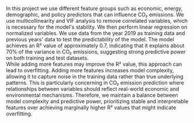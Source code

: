 In this project we use different feature groups such as economic, energy, demographic, and policy predictors that can influence CO₂ emissions. We use multicollinearity and VIF analysis to remove correlated variables, which is necessary for the model's stability. We then perform linear regression on normalized variables. We use data from the year 2019 as training data and previous years' data to test the predictability of the model. The model achieves an R² value of approximately 0.7, indicating that it explains about 70% of the variance in CO₂ emissions, suggesting strong predictive power on both training and test datasets. 
<br>
    While adding more features may improve the R² value, this approach can lead to overfitting. Adding more features increases model complexity, allowing it to capture noise in the training data rather than true underlying patterns. This is particularly concerning in CO₂ emission prediction where relationships between variables should reflect real-world economic and environmental mechanisms. Therefore, we maintain a balance between model complexity and predictive power, prioritizing stable and interpretable features over achieving marginally higher R² values that might indicate overfitting.
